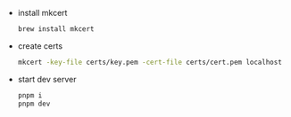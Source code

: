 - install mkcert

  ```bash
  brew install mkcert
  ```

- create certs

  ```bash
  mkcert -key-file certs/key.pem -cert-file certs/cert.pem localhost
  ```

- start dev server

  ```bash
  pnpm i
  pnpm dev
  ```
